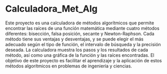 # Calculadora_Met_Alg
Este proyecto es una calculadora de métodos algorítmicos que permite encontrar las raíces de una función matemática mediante cuatro métodos diferentes: bisección, falsa posición, secante y Newton-Raphson. Cada método tiene sus ventajas y desventajas, y se puede elegir el más adecuado según el tipo de función, el intervalo de búsqueda y la precisión deseada. La calculadora muestra los pasos y los resultados de cada método, así como una gráfica de la función y las raíces encontradas. El objetivo de este proyecto es facilitar el aprendizaje y la aplicación de estos métodos algorítmicos en problemas de ingeniería y ciencias.
